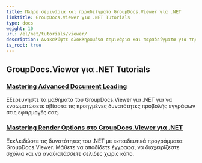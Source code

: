 ```yaml
---
title: Πλήρη σεμινάρια και παραδείγματα GroupDocs.Viewer για .NET
linktitle: GroupDocs.Viewer για .NET Tutorials
type: docs
weight: 10
url: /el/net/tutorials/viewer/
description: Ανακαλύψτε ολοκληρωμένα σεμινάρια και παραδείγματα για την ενσωμάτωση του GroupDocs.Viewer .NET στις εφαρμογές σας. Μάθετε βήμα προς βήμα τεχνικές για βελτιωμένη διαχείριση εγγράφων.
is_root: true
---
```


## GroupDocs.Viewer για .NET Tutorials
### [Mastering Advanced Document Loading](./advanced-document-loading/)
Εξερευνήστε τα μαθήματα του GroupDocs.Viewer για .NET για να ενσωματώσετε αβίαστα τις προηγμένες δυνατότητες προβολής εγγράφων στις εφαρμογές σας.
### [Mastering Render Options στο GroupDocs.Viewer για .NET](./mastering-render-options/)
Ξεκλειδώστε τις δυνατότητες του .NET με εκπαιδευτικά προγράμματα GroupDocs.Viewer. Μάθετε να αποδίδετε έγγραφα, να διαχειρίζεστε σχόλια και να αναδιατάσσετε σελίδες χωρίς κόπο.